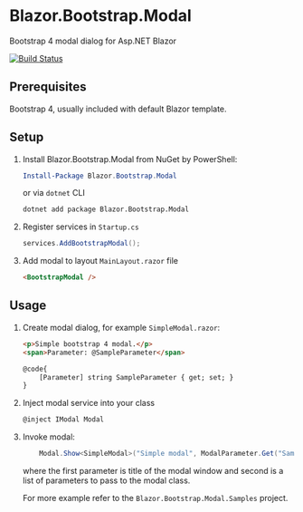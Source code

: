 # Blazor.Bootstrap.Modal
Bootstrap 4 modal dialog for Asp.NET Blazor

[![Build Status](https://berserkerdotnet.visualstudio.com/Blazor.Bootstrap.Modal/_apis/build/status/BerserkerDotNet.Blazor.Bootstrap.Modal?branchName=master)](https://berserkerdotnet.visualstudio.com/Blazor.Bootstrap.Modal/_build/latest?definitionId=6&branchName=master)

## Prerequisites

Bootstrap 4, usually included with default Blazor template.

## Setup

1. Install Blazor.Bootstrap.Modal from NuGet by PowerShell:
    ```powershell
    Install-Package Blazor.Bootstrap.Modal
    ```
    or via `dotnet` CLI
    ```cmd
    dotnet add package Blazor.Bootstrap.Modal
    ```
1. Register services in `Startup.cs`
    ```csharp
    services.AddBootstrapModal();
    ```
1. Add modal to layout `MainLayout.razor` file
    ```html
    <BootstrapModal />
    ```
## Usage

1. Create modal dialog, for example `SimpleModal.razor`:
    ```html
    <p>Simple bootstrap 4 modal.</p>
    <span>Parameter: @SampleParameter</span>

    @code{
        [Parameter] string SampleParameter { get; set; }
    }
    ```
1. Inject modal service into your class
    ```csharp
    @inject IModal Modal
    ```
1. Invoke modal:
    ```csharp
        Modal.Show<SimpleModal>("Simple modal", ModalParameter.Get("SampleParameter", "This is a parameter"))
    ```
    where the first parameter is title of the modal window and second is a list of parameters to pass to the modal class.

    For more example refer to the `Blazor.Bootstrap.Modal.Samples` project.